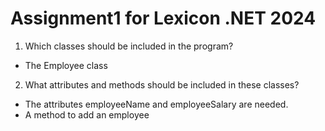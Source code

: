 # Assignment1 for Lexicon .NET 2024
1. Which classes should be included in the program?
- The Employee class
2. What attributes and methods should be included in these classes?
- The attributes employeeName and employeeSalary are needed.
- A method to add an employee

